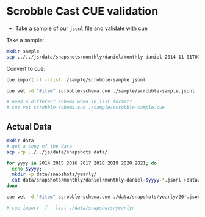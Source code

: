 # Scrobble Cast CUE validation

- Take a sample of our `jsonl` file and validate with cue

Take a sample:

```bash
mkdir sample
scp ../../js/data/snapshots/monthly/daniel/monthly-daniel-2014-11-01T00\:00\:00Z.jsonl sample/scrobble-sample.jsonl
```

Convert to cue:

```bash
cue import -f --list ./sample/scrobble-sample.jsonl
```

```bash
cue vet -d "#item" scrobble-schema.cue ./sample/scrobble-sample.jsonl

# need a different schema when in list format?
# cue vet scrobble-schema.cue ./sample/scrobble-sample.cue
```

## Actual Data

```bash
mkdir data
# get a copy of the data
scp -rp ../../js/data/snapshots data/

for yyyy in 2014 2015 2016 2017 2018 2019 2020 2021; do 
  echo $yyyy; 
  mkdir -p data/snapshots/yearly/
  cat data/snapshots/monthly/daniel/monthly-daniel-$yyyy-*.jsonl >data/snapshots/yearly/$yyyy.jsonl
done

cue vet -d "#item" scrobble-schema.cue ./data/snapshots/yearly/20*.jsonl

# cue import -f --list ./data/snapshots/yearly/

```
